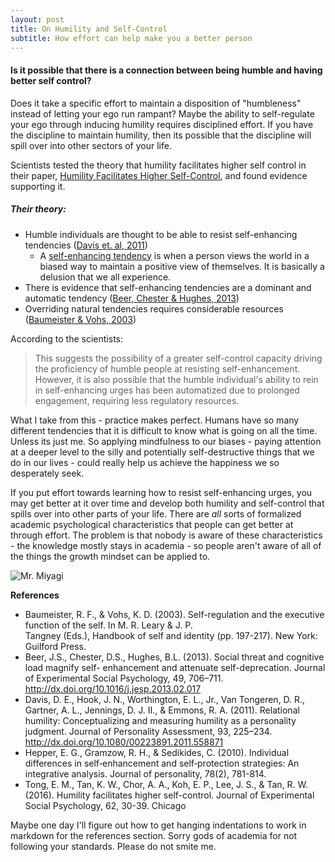 ```yaml
---
layout: post
title: On Humility and Self-Control
subtitle: How effort can help make you a better person
---
```

#### Is it possible that there is a connection between being humble and having better self control?

Does it take a specific effort to maintain a disposition of "humbleness" instead of letting your ego run rampant?
Maybe the ability to self-regulate your ego through inducing humility requires disciplined effort.
If you have the discipline to maintain humility, then its possible that the discipline will spill over into other sectors
of your life.

Scientists tested the theory that humility
facilitates higher self control in their paper, [Humility Facilitates Higher Self-Control](http://www.sciencedirect.com/science/article/pii/S0022103115001183),
and found evidence supporting it.

##### Their theory:
* Humble individuals are thought to be able to resist self-enhancing tendencies ([Davis et. al, 2011](http://www.tandfonline.com/doi/abs/10.1080/00223891.2011.558871#.VsoG2ZMrIp8))  
  * A [self-enhancing tendency](http://www.academia.edu/180650/Individual_differences_in_self-enhancement_and_self-protection_strategies_An_integrative_analysis) is when a person views the world in a biased way to maintain a positive view of themselves.  It is basically a delusion that we all experience.
* There is evidence that self-enhancing tendencies are a dominant and automatic tendency ([Beer, Chester & Hughes, 2013](http://www.sciencedirect.com/science/article/pii/S002210311300053X))  
* Overriding natural tendencies requires considerable resources ([Baumeister & Vohs, 2003](https://books.google.com/books?hl=en&lr=&id=kGK-dfHpM4gC&oi=fnd&pg=PA180&dq=Self-regulation+and+the+executive+function+of+the+self&ots=JnoWeKMpFZ&sig=kC3_zxDndZXOF6rWoJvH2FT3G2Y#v=onepage&q=Self-regulation%20and%20the%20executive%20function%20of%20the%20self&f=false))  

According to the scientists:

> This suggests the
> possibility of a greater self-control capacity driving the proficiency of humble people at
> resisting self-enhancement. However, it is also possible that the humble individual's ability to
> rein in self-enhancing urges has been automatized due to prolonged engagement, requiring
> less regulatory resources.

What I take from this - practice makes perfect.  Humans have so many different tendencies that it
is difficult to know what is going on all the time.
Unless its just me.
So applying mindfulness to our biases - paying attention at a deeper level to the silly and potentially self-destructive
things that we do in our lives - could really help us achieve the happiness we so desperately seek.

If you put effort towards learning how to resist self-enhancing urges, you may get better at it over time and develop
both humility and self-control that spills over into other parts of your life.
There are *all* sorts of formalized academic psychological characteristics that people can get better at through effort.
The problem is that nobody is aware of these characteristics - the knowledge mostly stays in academia - so people aren't aware of all of the things the growth mindset can be applied to.

![Mr. Miyagi](https://canadianboxer.files.wordpress.com/2013/04/mr-kesuke-miyagi-fly-catcher4.jpg?w=297&h=297&crop=1 "Make him proud")

__References__  
* Baumeister, R. F., & Vohs, K. D. (2003). Self-regulation and the executive function of the self. In M. R. Leary & J. P.  
    Tangney (Eds.), Handbook of self and identity (pp. 197-217). New York: Guilford Press.
* Beer, J.S., Chester, D.S., Hughes, B.L. (2013). Social threat and cognitive load magnify self- enhancement and attenuate
    self-deprecation. Journal of Experimental Social Psychology, 49, 706–711. http://dx.doi.org/10.1016/j.jesp.2013.02.017
* Davis, D. E., Hook, J. N., Worthington, E. L., Jr., Van Tongeren, D. R., Gartner, A. L., Jennings, D. J. II., &
    Emmons, R. A. (2011). Relational humility: Conceptualizing and measuring humility as a
    personality judgment. Journal of
    Personality Assessment, 93, 225–234. http://dx.doi.org/10.1080/00223891.2011.558871 
* Hepper, E. G., Gramzow, R. H., & Sedikides, C. (2010). Individual differences in self‐enhancement and self‐protection
    strategies: An integrative analysis. Journal of personality, 78(2), 781-814.  
* Tong, E. M., Tan, K. W., Chor, A. A., Koh, E. P., Lee, J. S., & Tan, R. W. (2016). Humility facilitates higher
    self-control. Journal of Experimental Social Psychology, 62, 30-39. Chicago	

Maybe one day I'll figure out how to get hanging indentations to work in markdown for the references section. Sorry gods of academia for not following your standards. Please do not smite me.
